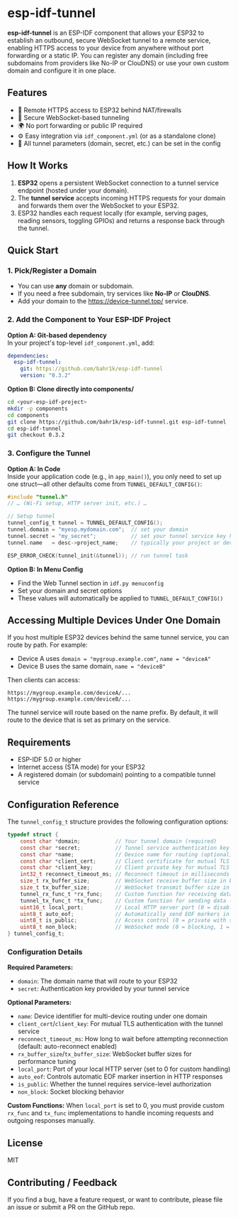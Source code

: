 # esp-idf-tunnel

**esp-idf-tunnel** is an ESP-IDF component that allows your ESP32 to establish an outbound, secure WebSocket tunnel to a remote service, enabling HTTPS access to your device from anywhere without port forwarding or a static IP. You can register any domain (including free subdomains from providers like No-IP or ClouDNS) or use your own custom domain and configure it in one place.

## Features

- 📡 Remote HTTPS access to ESP32 behind NAT/firewalls  
- 🔐 Secure WebSocket-based tunneling  
- 🌍 No port forwarding or public IP required  
- ⚙️ Easy integration via `idf_component.yml` (or as a standalone clone)  
- 🔧 All tunnel parameters (domain, secret, etc.) can be set in the config  

## How It Works

1. **ESP32** opens a persistent WebSocket connection to a tunnel service endpoint (hosted under your domain).  
2. The **tunnel service** accepts incoming HTTPS requests for your domain and forwards them over the WebSocket to your ESP32.  
3. ESP32 handles each request locally (for example, serving pages, reading sensors, toggling GPIOs) and returns a response back through the tunnel.  

## Quick Start

### 1. Pick/Register a Domain
- You can use **any** domain or subdomain.  
- If you need a free subdomain, try services like **No-IP** or **ClouDNS**.  
- Add your domain to the https://device-tunnel.top/ service.

### 2. Add the Component to Your ESP-IDF Project

**Option A: Git-based dependency**  
In your project's top-level `idf_component.yml`, add:
```yaml
dependencies:
  esp-idf-tunnel:
    git: https://github.com/bahr1k/esp-idf-tunnel
    version: "0.3.2"
```

**Option B: Clone directly into components/**
```bash
cd <your-esp-idf-project>
mkdir -p components
cd components
git clone https://github.com/bahr1k/esp-idf-tunnel.git esp-idf-tunnel
cd esp-idf-tunnel
git checkout 0.3.2
```

### 3. Configure the Tunnel 

**Option A: In Code**  
Inside your application code (e.g., in `app_main()`), you only need to set up one struct—all other defaults come from `TUNNEL_DEFAULT_CONFIG()`:
```c
#include "tunnel.h"
// … (Wi-Fi setup, HTTP server init, etc.) …

// Setup tunnel
tunnel_config_t tunnel = TUNNEL_DEFAULT_CONFIG();
tunnel.domain = "myesp.mydomain.com";  // set your domain
tunnel.secret = "my_secret";           // set your tunnel service key here
tunnel.name   = desc->project_name;    // typically your project or device name

ESP_ERROR_CHECK(tunnel_init(&tunnel)); // run tunnel task
```

**Option B: In Menu Config**
- Find the Web Tunnel section in `idf.py menuconfig`
- Set your domain and secret options
- These values will automatically be applied to `TUNNEL_DEFAULT_CONFIG()`

## Accessing Multiple Devices Under One Domain

If you host multiple ESP32 devices behind the same tunnel service, you can route by path. For example:
- Device A uses `domain = "mygroup.example.com"`, `name = "deviceA"`
- Device B uses the same domain, `name = "deviceB"`

Then clients can access:
```
https://mygroup.example.com/deviceA/...
https://mygroup.example.com/deviceB/...
```

The tunnel service will route based on the name prefix. By default, it will route to the device that is set as primary on the service.

## Requirements

- ESP-IDF 5.0 or higher
- Internet access (STA mode) for your ESP32
- A registered domain (or subdomain) pointing to a compatible tunnel service

## Configuration Reference

The `tunnel_config_t` structure provides the following configuration options:

```c
typedef struct {
    const char *domain;           // Your tunnel domain (required)
    const char *secret;           // Tunnel service authentication key (required)
    const char *name;             // Device name for routing (optional)
    const char *client_cert;      // Client certificate for mutual TLS (optional)
    const char *client_key;       // Client private key for mutual TLS (optional)
    int32_t reconnect_timeout_ms; // Reconnect timeout in milliseconds (0 to disable auto-reconnect)
    size_t rx_buffer_size;        // WebSocket receive buffer size in bytes
    size_t tx_buffer_size;        // WebSocket transmit buffer size in bytes
    tunnel_rx_func_t *rx_func;    // Custom function for receiving data (used when local server proxy is disabled)
    tunnel_tx_func_t *tx_func;    // Custom function for sending data (used when local server proxy is disabled)
    uint16_t local_port;          // Local HTTP server port (0 = disabled, requires custom rx/tx functions)
    uint8_t auto_eof;             // Automatically send EOF markers in responses (1 = enabled, 0 = disabled)
    uint8_t is_public;            // Access control (0 = private with service authorization, 1 = public access)
    uint8_t non_block;            // WebSocket mode (0 = blocking, 1 = non-blocking)
} tunnel_config_t;
```

### Configuration Details

**Required Parameters:**
- `domain`: The domain name that will route to your ESP32
- `secret`: Authentication key provided by your tunnel service

**Optional Parameters:**
- `name`: Device identifier for multi-device routing under one domain
- `client_cert`/`client_key`: For mutual TLS authentication with the tunnel service
- `reconnect_timeout_ms`: How long to wait before attempting reconnection (default: auto-reconnect enabled)
- `rx_buffer_size`/`tx_buffer_size`: WebSocket buffer sizes for performance tuning
- `local_port`: Port of your local HTTP server (set to 0 for custom handling)
- `auto_eof`: Controls automatic EOF marker insertion in HTTP responses
- `is_public`: Whether the tunnel requires service-level authorization
- `non_block`: Socket blocking behavior

**Custom Functions:**
When `local_port` is set to 0, you must provide custom `rx_func` and `tx_func` implementations to handle incoming requests and outgoing responses manually.

## License

MIT

## Contributing / Feedback

If you find a bug, have a feature request, or want to contribute, please file an issue or submit a PR on the GitHub repo.
